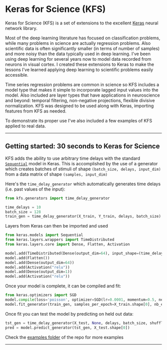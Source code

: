 # Keras for Science (KFS)

Keras for Science (KFS) is a set of extensions to the excellent [Keras](https://github.com/chollet/keras) neural network library.

Most of the deep learning literature has focused on classification problems, while many problems in science are actually regression problems. Also scientific data is often significantly smaller (in terms of number of samples) and more noisy than the data typically used in deep learning. I've been using deep learning for several years now to model data recorded from neurons in visual cortex. I created these extensions to Keras to make the lessons I've learned applying deep learning to scientific problems easily accessible.

Time series regression problems are common in science so KFS includes a model type that makes it simple to incorporate lagged input values into the model. Also included are layer types that have applications in neuroscience and beyond: temporal filtering, non-negative projections, flexible divisive normalization. KFS was designed to be used along with Keras, importing features from KFS as needed.

To demonstrate its proper use I've also included a few examples of KFS applied to real data.

------------------



## Getting started: 30 seconds to Keras for Science

KFS adds the ability to use arbitrary time delays with the standard [`Sequential`](http://keras.io/models/#sequential) model in Keras. This is accomplished by the use of a generator which creates batches of stimuli of shape `(batch_size, delays, input_dim)` from a data matrix of shape `(samples, input_dim)`

Here's the `time_delay_generator` which automatically generates time delays (i.e. past values of the input):

```python
from kfs.generators import time_delay_generator

time_delays = 10
batch_size = 128
train_gen = time_delay_generator(X_train, Y_train, delays, batch_size)

```

Layers from Keras can then be imported and used

```python
from keras.models import Sequential
from keras.layers.wrappers import TimeDistributed
from keras.layers.core import Dense, Flatten, Activation

model.add(TimeDistributed(Dense(output_dim=64), input_shape=(time_delays, 100,)))
model.add(Flatten())
model.add(Dense(output_dim=64))
model.add(Activation("relu"))
model.add(Dense(output_dim=1))
model.add(Activation("relu"))

```

Once your model is complete, it can be compiled and fit:
```python
from keras.optimizers import SGD
model.compile(loss='poisson', optimizer=SGD(lr=0.0001, momentum=0.5, nesterov=True))
model.fit_generator(train_gen, samples_per_epoch=X_train.shape[0], nb_epoch=100)
```

Once fit you can test the model by predicting on held out data:
```python
tst_gen = time_delay_generator(X_test, None, delays, batch_size, shuffle=False)
pred = model.predict_generator(tst_gen, X_test.shape[0])
```
Check the [examples folder](https://github.com/the-moliver/kfs/tree/master/examples) of the repo for more examples


------------------
